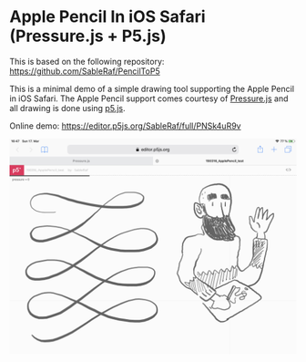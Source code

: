 # Apple Pencil In iOS Safari (Pressure.js + P5.js)

This is based on the following repository: https://github.com/SableRaf/PencilToP5

This is a minimal demo of a simple drawing tool supporting the Apple Pencil in iOS Safari. The Apple Pencil support comes courtesy of [Pressure.js](https://pressurejs.com/) and all drawing is done using [p5.js](https://p5js.org).

Online demo: https://editor.p5js.org/SableRaf/full/PNSk4uR9v

![Snapshots](https://raw.githubusercontent.com/SableRaf/PencilToP5/master/img/pencilToP5.jpeg)

